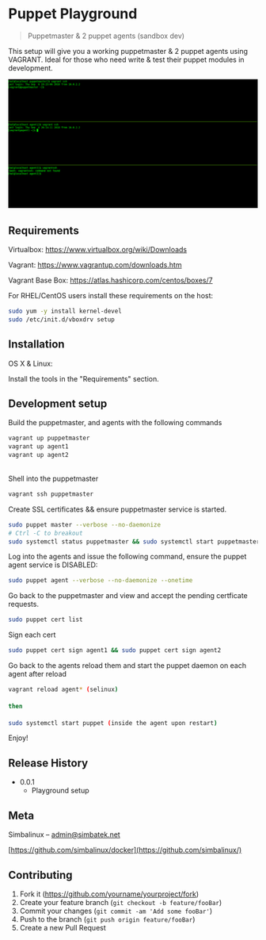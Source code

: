 # Puppet Playground 
> Puppetmaster & 2 puppet agents (sandbox dev) 

This setup will give you a working puppetmaster & 2 puppet agents using VAGRANT. Ideal for those who need write & test their puppet modules in development. 


![](header.png)
## Requirements 
Virtualbox:
https://www.virtualbox.org/wiki/Downloads

Vagrant:
https://www.vagrantup.com/downloads.htm

Vagrant Base Box:
https://atlas.hashicorp.com/centos/boxes/7

For RHEL/CentOS users install these requirements on the host:
```sh
sudo yum -y install kernel-devel
sudo /etc/init.d/vboxdrv setup
```
## Installation

OS X & Linux:

Install the tools in the "Requirements" section.

## Development setup

Build the puppetmaster, and agents with the following commands 

```sh
vagrant up puppetmaster
vagrant up agent1
vagrant up agent2
 
```
Shell into the puppetmaster
```sh
vagrant ssh puppetmaster
```
Create SSL certificates && ensure puppetmaster service is started. 
```sh
sudo puppet master --verbose --no-daemonize
# Ctrl -C to breakout 
sudo systemctl status puppetmaster && sudo systemctl start puppetmaster 
```

Log into the agents and issue the following command, ensure the puppet agent service is DISABLED:
```sh
sudo puppet agent --verbose --no-daemonize --onetime
```

Go back to the puppetmaster and view and accept the pending certficate requests. 
```sh
sudo puppet cert list
```
Sign each cert
```sh
sudo puppet cert sign agent1 && sudo puppet cert sign agent2
```
Go back to the agents reload them and start the puppet daemon on each agent after reload
```sh
vagrant reload agent* (selinux)

then 

sudo systemctl start puppet (inside the agent upon restart)
```

Enjoy!
## Release History

* 0.0.1
    * Playground setup

## Meta

Simbalinux – admin@simbatek.net 

[https://github.com/simbalinux/docker](https://github.com/simbalinux/)

## Contributing

1. Fork it (<https://github.com/yourname/yourproject/fork>)
2. Create your feature branch (`git checkout -b feature/fooBar`)
3. Commit your changes (`git commit -am 'Add some fooBar'`)
4. Push to the branch (`git push origin feature/fooBar`)
5. Create a new Pull Request

